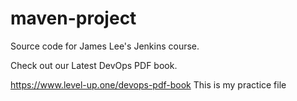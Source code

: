 # maven-project
Source code for James Lee's Jenkins course.

Check out our Latest DevOps PDF book.

https://www.level-up.one/devops-pdf-book
This is my practice file
